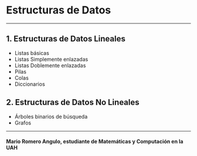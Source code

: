 # Estructuras de Datos
___

## 1. Estructuras de Datos Lineales
- Listas básicas
- Listas Simplemente enlazadas
- Listas Doblemente enlazadas
- Pilas
- Colas
- Diccionarios
## 2. Estructuras de Datos No Lineales
- Árboles binarios de búsqueda
- Grafos

___
#### Mario Romero Angulo, estudiante de Matemáticas y Computación en la UAH